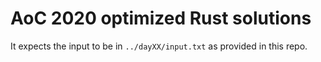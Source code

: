 # AoC 2020 optimized Rust solutions

It expects the input to be in `../dayXX/input.txt` as provided in this repo.

